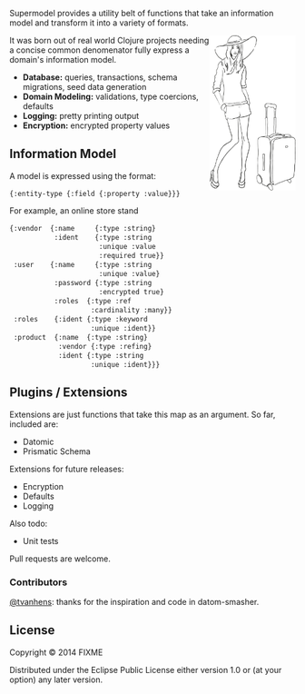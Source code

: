 Supermodel provides a utility belt of functions that take an information model and transform it into a variety of formats.

<img src="https://raw.githubusercontent.com/env/supermodel/master/doc/logo.png"
alt="Supermodel" title="Supermodel" align="right" width="30%"/>


It was born out of real world Clojure projects needing a concise common denomenator fully express a domain's information model.
 * **Database:** queries, transactions, schema migrations, seed data generation
 * **Domain Modeling:** validations, type coercions, defaults
 * **Logging:** pretty printing output
 * **Encryption:** encrypted property values

## Information Model
A model is expressed using the format:
```
{:entity-type {:field {:property :value}}}
```

For example, an online store stand
```
{:vendor  {:name     {:type :string}
           :ident    {:type :string
                      :unique :value
                      :required true}}
 :user    {:name     {:type :string
                      :unique :value}
           :password {:type :string
                      :encrypted true}
           :roles  {:type :ref
                    :cardinality :many}}
 :roles    {:ident {:type :keyword
                    :unique :ident}}
 :product  {:name  {:type :string}
            :vendor {:type :refing}
            :ident {:type :string
                    :unique :ident}}}
```

## Plugins / Extensions
Extensions are just functions that take this map as an argument. 
So far, included are:
* Datomic
* Prismatic Schema

Extensions for future releases:
* Encryption
* Defaults
* Logging

Also todo:
* Unit tests

Pull requests are welcome.

### Contributors

[@tvanhens](http://github.com/tvanhens): thanks for the inspiration and code in datom-smasher.


## License

Copyright © 2014 FIXME

Distributed under the Eclipse Public License either version 1.0 or (at
your option) any later version.
